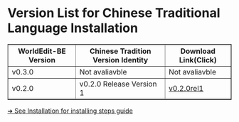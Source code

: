 # Version List for Chinese Traditional Language Installation

<TABLE border=1 width=100%>
  <tr><th>WorldEdit-BE Version</th><th>Chinese Tradition Version Identity</th><th>Download Link(Click)</th></tr>
  <tr><td>v0.3.0</td><td>Not avaliavble</td><td>Not avaliavble</td></tr>
  <tr><td>v0.2.0</td><td>v0.2.0 Release Version 1</td><td><a href="https://github.com/XuPaperCup/WorldEdit-BE/releases/tag/v0.2.0rel1">v0.2.0rel1</td></tr>
</TABLE>

<a href="https://github.com/XuPaperCup/WorldEdit-BE/blob/master/README.md#installation" target="#readme_installion">➜ See Installation for installing steps guide</a>
